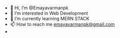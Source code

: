 - 👋 Hi, I’m @Emayavarmanpk
- 👀 I’m interested in Web Development 
- 🌱 I’m currently learning MERN STACK
- 📫 How to reach me emayavarmanpk@gmail.com
-

<!---
Emayavarmanpk/Emayavarmanpk is a ✨ special ✨ repository because its `README.md` (this file) appears on your GitHub profile.
You can click the Preview link to take a look at your changes.
--->

